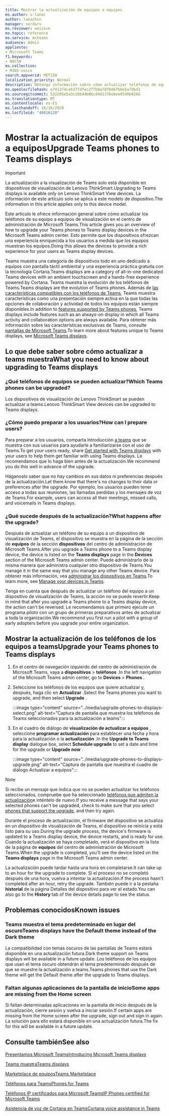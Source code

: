 ```yaml
---
title: Mostrar la actualización de equipos a equipos
ms.author: v-lanac
author: lanachin
manager: serdars
ms.reviewer: weizxue
ms.topic: reference
ms.service: msteams
audience: Admin
appliesto:
- Microsoft Teams
f1.keywords:
- NOCSH
ms.collection:
- M365-voice
search.appverid: MET150
localization_priority: Normal
description: Obtenga información sobre cómo actualizar teléfonos de equipos a equipos se muestra en el centro de administración de Microsoft Teams.
ms.openlocfilehash: e741374ceb377dfec2f7b8a78f0d67b8e5a70bd1
ms.sourcegitcommit: 532205e5a3c28b44b86cd4d1376ebee9590b8266
ms.translationtype: MT
ms.contentlocale: es-ES
ms.lasthandoff: 10/30/2020
ms.locfileid: "48816120"
---
```

# <a name="upgrade-teams-phones-to-teams-displays"></a><span data-ttu-id="19e43-103">Mostrar la actualización de equipos a equipos</span><span class="sxs-lookup"><span data-stu-id="19e43-103">Upgrade Teams phones to Teams displays</span></span>

> [!IMPORTANT]
> <span data-ttu-id="19e43-104">La actualización a la visualización de Teams solo está disponible en dispositivos de visualización de Lenovo ThinkSmart.</span><span class="sxs-lookup"><span data-stu-id="19e43-104">Upgrading to Teams displays is available only on Lenovo ThinkSmart View devices.</span></span> <span data-ttu-id="19e43-105">La información de este artículo solo se aplica a este modelo de dispositivo.</span><span class="sxs-lookup"><span data-stu-id="19e43-105">The information in this article applies only to this device model.</span></span>  

<span data-ttu-id="19e43-106">Este artículo le ofrece información general sobre cómo actualizar los teléfonos de su equipo a equipos de visualización en el centro de administración de Microsoft Teams.</span><span class="sxs-lookup"><span data-stu-id="19e43-106">This article gives you an overview of how to upgrade your Teams phones to Teams display devices in the Microsoft Teams admin center.</span></span> <span data-ttu-id="19e43-107">Esto permite que los dispositivos ofrezcan una experiencia enriquecida a los usuarios a medida que los equipos muestran los equipos.</span><span class="sxs-lookup"><span data-stu-id="19e43-107">Doing this allows the devices to provide a rich experience for your users as Teams display devices.</span></span>

<span data-ttu-id="19e43-108">Teams muestra una categoría de dispositivos todo en uno dedicado a equipos con pantalla táctil ambiental y una experiencia práctica gratuita con la tecnología Cortana.</span><span class="sxs-lookup"><span data-stu-id="19e43-108">Teams displays are a category of all-in-one dedicated Teams devices with an ambient touchscreen and a hands-free experience powered by Cortana.</span></span> <span data-ttu-id="19e43-109">Teams muestra la evolución de los teléfonos de Teams.</span><span class="sxs-lookup"><span data-stu-id="19e43-109">Teams displays are the evolution of Teams phones.</span></span> <span data-ttu-id="19e43-110">Además de [las características compatibles con los teléfonos de Teams](phones-for-teams.md#features-supported-by-teams-phones), Teams muestra características como una presentación siempre activa en la que todas las opciones de colaboración y actividad de todos los equipos están siempre disponibles.</span><span class="sxs-lookup"><span data-stu-id="19e43-110">In addition to [features supported by Teams phones](phones-for-teams.md#features-supported-by-teams-phones), Teams displays include features such as an always-on display in which all Teams activity and collaboration options are always available.</span></span> <span data-ttu-id="19e43-111">Para obtener más información sobre las características exclusivas de Teams, consulte [pantallas de Microsoft Teams](teams-displays.md).</span><span class="sxs-lookup"><span data-stu-id="19e43-111">To learn more about features unique to Teams displays, see [Microsoft Teams displays](teams-displays.md).</span></span>

## <a name="what-you-need-to-know-about-upgrading-to-teams-displays"></a><span data-ttu-id="19e43-112">Lo que debe saber sobre cómo actualizar a teams muestra</span><span class="sxs-lookup"><span data-stu-id="19e43-112">What you need to know about upgrading to Teams displays</span></span>

### <a name="which-teams-phones-can-be-upgraded"></a><span data-ttu-id="19e43-113">¿Qué teléfonos de equipos se pueden actualizar?</span><span class="sxs-lookup"><span data-stu-id="19e43-113">Which Teams phones can be upgraded?</span></span>

<span data-ttu-id="19e43-114">Los dispositivos de visualización de Lenovo ThinkSmart se pueden actualizar a teams.</span><span class="sxs-lookup"><span data-stu-id="19e43-114">Lenovo ThinkSmart View devices can be upgraded to Teams displays.</span></span>

### <a name="how-can-i-prepare-users"></a><span data-ttu-id="19e43-115">¿Cómo puedo preparar a los usuarios?</span><span class="sxs-lookup"><span data-stu-id="19e43-115">How can I prepare users?</span></span>

<span data-ttu-id="19e43-116">Para preparar a los usuarios, comparta Introducción [a teams](https://support.microsoft.com/office/get-started-with-teams-displays-ff299825-7f13-4528-96c2-1d3437e6d4e6) que se muestra con sus usuarios para ayudarle a familiarizarse con el uso de Teams.</span><span class="sxs-lookup"><span data-stu-id="19e43-116">To get your users ready, share [Get started with Teams displays](https://support.microsoft.com/office/get-started-with-teams-displays-ff299825-7f13-4528-96c2-1d3437e6d4e6) with your users to help them get familiar with using Teams displays.</span></span> <span data-ttu-id="19e43-117">Le recomendamos que lo haga bien antes de la actualización.</span><span class="sxs-lookup"><span data-stu-id="19e43-117">We recommend you do this well in advance of the upgrade.</span></span>

<span data-ttu-id="19e43-118">Háganoslo saber que no hay cambios en sus datos ni preferencias después de la actualización.</span><span class="sxs-lookup"><span data-stu-id="19e43-118">Let them know that there's no changes to their data or preferences after the upgrade.</span></span> <span data-ttu-id="19e43-119">Por ejemplo, los usuarios pueden tener acceso a todas sus reuniones, las llamadas perdidas y los mensajes de voz de Teams.</span><span class="sxs-lookup"><span data-stu-id="19e43-119">For example, users can access all their meetings, missed calls, and voicemails in Teams displays.</span></span> 

### <a name="what-happens-after-the-upgrade"></a><span data-ttu-id="19e43-120">¿Qué sucede después de la actualización?</span><span class="sxs-lookup"><span data-stu-id="19e43-120">What happens after the upgrade?</span></span>

<span data-ttu-id="19e43-121">Después de actualizar un teléfono de su equipo a un dispositivo de visualización de Teams, el dispositivo se muestra en la página de la sección de **equipos** de la sección **dispositivos** del centro de administración de Microsoft Teams.</span><span class="sxs-lookup"><span data-stu-id="19e43-121">After you upgrade a Teams phone to a Teams display device, the device is listed on the **Teams displays** page in the **Devices** section of the Microsoft Teams admin center.</span></span> <span data-ttu-id="19e43-122">Puede administrarlo de la misma manera que administra cualquier otro dispositivo de Teams.</span><span class="sxs-lookup"><span data-stu-id="19e43-122">You manage it in the same way that you manage any other Teams device.</span></span> <span data-ttu-id="19e43-123">Para obtener más información, vea [administrar los dispositivos en Teams](device-management.md).</span><span class="sxs-lookup"><span data-stu-id="19e43-123">To learn more, see [Manage your devices in Teams](device-management.md).</span></span>

<span data-ttu-id="19e43-124">Tenga en cuenta que después de actualizar un teléfono del equipo a un dispositivo de visualización de Teams, la acción no se puede revertir.</span><span class="sxs-lookup"><span data-stu-id="19e43-124">Keep in mind that after you upgrade a Teams phone to a Teams display device, the action can't be reversed.</span></span> <span data-ttu-id="19e43-125">Le recomendamos que primero ejecute un programa piloto con un grupo de primeras preparativos antes de actualizar a toda la organización.</span><span class="sxs-lookup"><span data-stu-id="19e43-125">We recommend you first run a pilot with a group of early adopters before you upgrade your entire organization.</span></span> 

## <a name="upgrade-your-teams-phones-to-teams-displays"></a><span data-ttu-id="19e43-126">Mostrar la actualización de los teléfonos de los equipos a teams</span><span class="sxs-lookup"><span data-stu-id="19e43-126">Upgrade your Teams phones to Teams displays</span></span>

1. <span data-ttu-id="19e43-127">En el centro de navegación izquierdo del centro de administración de Microsoft Teams, vaya a **dispositivos**  >  **teléfonos** .</span><span class="sxs-lookup"><span data-stu-id="19e43-127">In the left navigation of the Microsoft Teams admin center, go to **Devices** > **Phones** .</span></span>
2. <span data-ttu-id="19e43-128">Seleccione los teléfonos de los equipos que quiere actualizar y, después, haga clic en **Actualizar** .</span><span class="sxs-lookup"><span data-stu-id="19e43-128">Select the Teams phones you want to upgrade, and then select **Upgrade** .</span></span>

    :::image type="content" source="../media/upgrade-phones-to-displays-select.png" alt-text="Captura de pantalla que muestra los teléfonos de Teams seleccionados para la actualización a teams":::

3. <span data-ttu-id="19e43-130">En el cuadro de diálogo de **visualización de actualizar a equipos** , seleccione **programar actualización** para establecer una fecha y hora para la actualización o la **actualización** .</span><span class="sxs-lookup"><span data-stu-id="19e43-130">In the **Upgrade to Teams display** dialogue box, select **Schedule upgrade** to set a date and time for the upgrade or **Upgrade now** .</span></span>

    :::image type="content" source="../media/upgrade-phones-to-displays-upgrade.png" alt-text="Captura de pantalla que muestra el cuadro de diálogo Actualizar a equipos":::

> [!NOTE]
> <span data-ttu-id="19e43-132">Si recibe un mensaje que indica que no se pueden actualizar los teléfonos seleccionados, compruebe que ha seleccionado [teléfonos que admiten la actualización](#which-teams-phones-can-be-upgraded)e inténtelo de nuevo.</span><span class="sxs-lookup"><span data-stu-id="19e43-132">If you receive a message that says your selected phones can't be upgraded, check to make sure that you select [phones that support the upgrade](#which-teams-phones-can-be-upgraded), and then try again.</span></span>

<span data-ttu-id="19e43-133">Durante el proceso de actualización, el firmware del dispositivo se actualiza en un dispositivo de visualización de Teams, el dispositivo se reinicia y está listo para su uso.</span><span class="sxs-lookup"><span data-stu-id="19e43-133">During the upgrade process, the device's firmware is updated to a Teams display device, the device restarts, and is ready for use.</span></span> <span data-ttu-id="19e43-134">Cuando la actualización se haya completado, verá el dispositivo en la lista de la página de **equipos** del centro de administración de Microsoft Teams.</span><span class="sxs-lookup"><span data-stu-id="19e43-134">When the upgrade is completed, you'll see the device listed on the **Teams displays** page in the Microsoft Teams admin center.</span></span>

<span data-ttu-id="19e43-135">La actualización puede tardar hasta una hora en completarse.</span><span class="sxs-lookup"><span data-stu-id="19e43-135">It can take up to an hour for the upgrade to complete.</span></span> <span data-ttu-id="19e43-136">Si el proceso no se completó después de una hora, vuelva a intentar la actualización.</span><span class="sxs-lookup"><span data-stu-id="19e43-136">If the process hasn't completed after an hour, retry the upgrade.</span></span> <span data-ttu-id="19e43-137">También puede ir a la pestaña **historial** de la página Detalles del dispositivo para ver el estado.</span><span class="sxs-lookup"><span data-stu-id="19e43-137">You can also go to the **History** tab of the device details page to see the status.</span></span>

## <a name="known-issues"></a><span data-ttu-id="19e43-138">Problemas conocidos</span><span class="sxs-lookup"><span data-stu-id="19e43-138">Known issues</span></span>

### <a name="teams-displays-have-the-default-theme-instead-of-the-dark-theme"></a><span data-ttu-id="19e43-139">Teams muestra el tema predeterminado en lugar del oscuro</span><span class="sxs-lookup"><span data-stu-id="19e43-139">Teams displays have the Default theme instead of the Dark theme</span></span>

<span data-ttu-id="19e43-140">La compatibilidad con temas oscuros de las pantallas de Teams estará disponible en una actualización futura.</span><span class="sxs-lookup"><span data-stu-id="19e43-140">Dark theme support on Teams displays will be available in a future update.</span></span> <span data-ttu-id="19e43-141">Los teléfonos de los equipos que usan el tema oscuro obtendrán el tema predeterminado después de que se muestre la actualización a teams.</span><span class="sxs-lookup"><span data-stu-id="19e43-141">Teams phones that use the Dark theme will get the Default theme after the upgrade to Teams displays.</span></span>

### <a name="some-apps-are-missing-from-the-home-screen"></a><span data-ttu-id="19e43-142">Faltan algunas aplicaciones de la pantalla de inicio</span><span class="sxs-lookup"><span data-stu-id="19e43-142">Some apps are missing from the Home screen</span></span>

<span data-ttu-id="19e43-143">Si faltan determinadas aplicaciones en la pantalla de inicio después de la actualización, cierre sesión y vuelva a iniciar sesión.</span><span class="sxs-lookup"><span data-stu-id="19e43-143">If certain apps are missing from the Home screen after the upgrade, sign out and sign in again.</span></span> <span data-ttu-id="19e43-144">La solución para ello estará disponible en una actualización futura.</span><span class="sxs-lookup"><span data-stu-id="19e43-144">The fix for this will be available in a future update.</span></span>

## <a name="see-also"></a><span data-ttu-id="19e43-145">Consulte también</span><span class="sxs-lookup"><span data-stu-id="19e43-145">See also</span></span>

[<span data-ttu-id="19e43-146">Presentamos Microsoft Teams</span><span class="sxs-lookup"><span data-stu-id="19e43-146">Introducing Microsoft Teams displays</span></span>](https://techcommunity.microsoft.com/t5/microsoft-teams-blog/introducing-microsoft-teams-displays/ba-p/1505437)

[<span data-ttu-id="19e43-147">Teams muestra</span><span class="sxs-lookup"><span data-stu-id="19e43-147">Teams displays</span></span>](teams-displays.md)

[<span data-ttu-id="19e43-148">Marketplace de equipos</span><span class="sxs-lookup"><span data-stu-id="19e43-148">Teams Marketplace</span></span>](https://office.com/teamsdevices)

[<span data-ttu-id="19e43-149">Teléfonos para Teams</span><span class="sxs-lookup"><span data-stu-id="19e43-149">Phones for Teams</span></span>](phones-for-teams.md)

[<span data-ttu-id="19e43-150">Teléfonos IP certificados para Microsoft Teams</span><span class="sxs-lookup"><span data-stu-id="19e43-150">IP Phones certified for Microsoft Teams</span></span>](teams-ip-phones.md)

[<span data-ttu-id="19e43-151">Asistencia de voz de Cortana en Teams</span><span class="sxs-lookup"><span data-stu-id="19e43-151">Cortana voice assistance in Teams</span></span>](https://docs.microsoft.com/MicrosoftTeams/cortana-in-teams)
